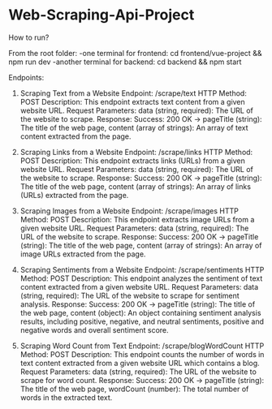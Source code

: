 # Web-Scraping-Api-Project

How to run?

From the root folder:
-one terminal for frontend: cd frontend/vue-project && npm run dev
-another terminal for backend: cd backend && npm start

Endpoints:

1. Scraping Text from a Website
Endpoint: /scrape/text
HTTP Method: POST
Description: This endpoint extracts text content from a given website URL.
Request Parameters: data (string, required): The URL of the website to scrape.
Response: Success: 200 OK -> pageTitle (string): The title of the web page, content (array of strings): An array of text content extracted from the page.

2. Scraping Links from a Website
Endpoint: /scrape/links
HTTP Method: POST
Description: This endpoint extracts links (URLs) from a given website URL.
Request Parameters: data (string, required): The URL of the website to scrape.
Response: Success: 200 OK -> pageTitle (string): The title of the web page, content (array of strings): An array of links (URLs) extracted from the page.


3. Scraping Images from a Website
Endpoint: /scrape/images
HTTP Method: POST
Description: This endpoint extracts image URLs from a given website URL.
Request Parameters: data (string, required): The URL of the website to scrape.
Response: Success: 200 OK -> pageTitle (string): The title of the web page, content (array of strings): An array of image URLs extracted from the page.

4. Scraping Sentiments from a Website
Endpoint: /scrape/sentiments
HTTP Method: POST
Description: This endpoint analyzes the sentiment of text content extracted from a given website URL.
Request Parameters: data (string, required): The URL of the website to scrape for sentiment analysis.
Response: Success: 200 OK -> pageTitle (string): The title of the web page, content (object): An object containing sentiment analysis results, including positive, negative, and neutral sentiments, positive and negative words and overall sentiment score.


5. Scraping Word Count from Text
Endpoint: /scrape/blogWordCount
HTTP Method: POST
Description: This endpoint counts the number of words in text content extracted from a given website URL which contains a blog.
Request Parameters: data (string, required): The URL of the website to scrape for word count.
Response: Success: 200 OK -> pageTitle (string): The title of the web page, wordCount (number): The total number of words in the extracted text.